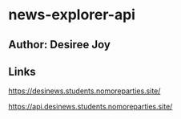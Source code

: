 # news-explorer-api

## Author: Desiree Joy

## Links

https://desinews.students.nomoreparties.site/

https://api.desinews.students.nomoreparties.site/
